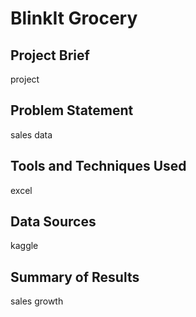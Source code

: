 
# BlinkIt Grocery

## Project Brief
project

## Problem Statement
sales data

## Tools and Techniques Used
excel

## Data Sources
kaggle

## Summary of Results
sales growth

